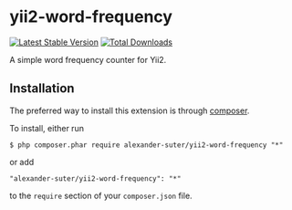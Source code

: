 yii2-word-frequency
===================

[![Latest Stable Version](https://poser.pugx.org/alexander-suter/yii2-word-frequency/v/stable)](https://packagist.org/packages/alexander-suter/yii2-word-frequency)
[![Total Downloads](https://poser.pugx.org/alexander-suter/yii2-word-frequency/downloads)](https://packagist.org/packages/alexander-suter/yii2-word-frequency)

A simple word frequency counter for Yii2.

## Installation

The preferred way to install this extension is through [composer](http://getcomposer.org/download/).

To install, either run

```
$ php composer.phar require alexander-suter/yii2-word-frequency "*"
```

or add

```
"alexander-suter/yii2-word-frequency": "*"
```

to the ```require``` section of your `composer.json` file.
